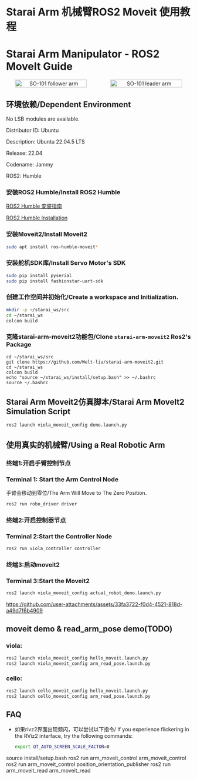 # Starai Arm 机械臂ROS2 Moveit 使用教程
# Starai Arm Manipulator - ROS2 MoveIt Guide

<div align="center">
  <div style="display: flex; gap: 1rem; justify-content: center; align-items: center;" >
    <img
      src="src\viola_description\images\viola_and_violin.jpg"
      alt="SO-101 follower arm"
      title="SO-101 follower arm"
      style="width: 80%;"
    />
    <img
      src="src\viola_description\images\cello.jpg"
      alt="SO-101 leader arm"
      title="SO-101 leader arm"
      style="width: 80%;"
    />
  </div>
</div>

## 环境依赖/Dependent Environment

No LSB modules are available.

Distributor ID: Ubuntu

Description:    Ubuntu 22.04.5 LTS

Release:        22.04

Codename:       Jammy

ROS2:           Humble

### 安装ROS2 Humble/Install ROS2 Humble

[ROS2 Humble 安装指南](https://wiki.seeedstudio.com/cn/install_ros2_humble/)

[ROS2 Humble Installation](https://wiki.seeedstudio.com/install_ros2_humble/)


### 安装Moveit2/Install Moveit2

```bash
sudo apt install ros-humble-moveit*
```

### 安装舵机SDK库/Install Servo Motor's SDK

```bash
sudo pip install pyserial
sudo pip install fashionstar-uart-sdk
```

### 创建工作空间并初始化/Create a workspace and Initialization.

```bash
mkdir -p ~/starai_ws/src
cd ~/starai_ws
colcon build
```

### 克隆starai-arm-moveit2功能包/Clone `starai-arm-moveit2` Ros2's Package
```
cd ~/starai_ws/src
git clone https://github.com/Welt-liu/starai-arm-moveit2.git
cd ~/starai_ws
colcon build
echo "source ~/starai_ws/install/setup.bash" >> ~/.bashrc
source ~/.bashrc
```

## Starai Arm Moveit2仿真脚本/Starai Arm MoveIt2 Simulation Script

```bash
ros2 launch viola_moveit_config demo.launch.py 
```


## 使用真实的机械臂/Using a Real Robotic Arm

### 终端1:开启手臂控制节点
### Terminal 1: Start the Arm Control Node

手臂会移动到零位/The Arm Will Move to The Zero Position.

```bash
ros2 run robo_driver driver
```

### 终端2:开启控制器节点
### Terminal 2:Start the Controller Node

```bash
ros2 run viola_controller controller
```

### 终端3:启动moveit2
### Terminal 3:Start the Moveit2

```bash
ros2 launch viola_moveit_config actual_robot_demo.launch.py
```



https://github.com/user-attachments/assets/33fa3722-f0d4-4521-818d-a49d7f6b4909

## moveit demo & read_arm_pose demo(TODO)

### viola:
```bash
ros2 launch viola_moveit_config hello_moveit.launch.py 
ros2 launch viola_moveit_config arm_read_pose.launch.py 
```
### cello:
```bash
ros2 launch cello_moveit_config hello_moveit.launch.py 
ros2 launch cello_moveit_config arm_read_pose.launch.py 
```


## FAQ

- 如果rivz2界面出现频闪，可以尝试以下指令/
If you experience flickering in the RViz2 interface, try the following commands:

    ```bash
    export QT_AUTO_SCREEN_SCALE_FACTOR=0
    ```

source install/setup.bash
ros2 run arm_moveit_control arm_moveit_control
ros2 run arm_moveit_control position_orientation_publisher
ros2 run arm_moveit_read arm_moveit_read